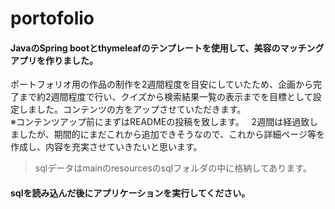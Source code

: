 # portofolio

#### JavaのSpring bootとthymeleafのテンプレートを使用して、美容のマッチングアプリを作りました。  
ポートフォリオ用の作品の制作を2週間程度を目安にしていたため、企画から完了まで約2週間程度で行い、クイズから検索結果一覧の表示までを目標として設定しました。コンテンツの方をアップさせていただきます。  
※コンテンツアップ前にまずはREADMEの投稿を致します。  
2週間は経過致しましたが、期間的にまだこれから追加できそうなので、これから詳細ページ等を作成し、内容を充実させていきたいと思います。  

>sqlデータはmainのresourcesのsqlフォルダの中に格納してあります。

#### sqlを読み込んだ後にアプリケーションを実行してください。
